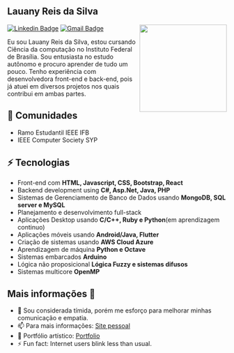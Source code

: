 <h2>Lauany Reis da Silva</h2>

<img align='right' src='https://user-images.githubusercontent.com/5713670/87202985-820dcb80-c2b6-11ea-9f56-7ec461c497c3.gif' width='200"'>

[![Linkedin Badge](https://img.shields.io/badge/-lauany-reis-da-silva-blue?style=flat-square&logo=Linkedin&logoColor=white&link=https://www.linkedin.com/in/lauany-reis-da-silva-569870119/)](https://www.linkedin.com/in/lauany-reis-da-silva-569870119/) 
[![Gmail Badge](https://img.shields.io/badge/lauanyrs1997@gmail.com-c14438?style=flat-square&logo=Gmail&logoColor=white&link=mailto:lauanyrs1997@gmail.com)](mailto:LauanyRS1997@gmail.com)

Eu sou Lauany Reis da Silva, estou cursando Ciência da computação no Instituto Federal de Brasília. Sou entusiasta no estudo autônomo e procuro aprender de tudo um pouco. Tenho experiência com desenvolvedora front-end e back-end, pois já atuei em diversos projetos nos quais contribui em ambas partes.

## 👯 Comunidades
* Ramo Estudantil IEEE IFB 
* IEEE Computer Society SYP

## ⚡ Tecnologias

- Front-end com **HTML, Javascript, CSS, Bootstrap, React**
- Backend development using **C#, Asp.Net, Java, PHP**
- Sistemas de Gerenciamento de Banco de Dados usando **MongoDB, SQL server e MySQL**
- Planejamento e desenvolvimento full-stack
- Aplicações Desktop usando **C/C++, Ruby e Python**(em aprendizagem continuo)
- Aplicações móveis usando **Android/Java, Flutter**
- Criação de sistemas usando **AWS Cloud Azure**
- Aprendizagem de máquina  **Python e Octave**
- Sistemas embarcados **Arduino**
- Lógica não proposicional **Lógica Fuzzy e sistemas difusos**
- Sistemas multicore **OpenMP**

## Mais informações 🤔

- 💬 Sou considerada tímida, porém me esforço para melhorar minhas comunicação e empatia.
- 📫 Para mais informações: [Site pessoal](https://lawniet.github.io/)
- 🎯 Portfólio artístico: [Portfolio](https://portifolio-oline.webnode.com/)
- ⚡ Fun fact: Internet users blink less than usual.
